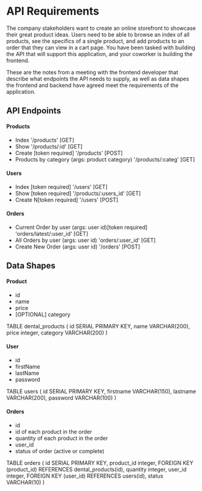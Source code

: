 # API Requirements
The company stakeholders want to create an online storefront to showcase their great product ideas. Users need to be able to browse an index of all products, see the specifics of a single product, and add products to an order that they can view in a cart page. You have been tasked with building the API that will support this application, and your coworker is building the frontend.

These are the notes from a meeting with the frontend developer that describe what endpoints the API needs to supply, as well as data shapes the frontend and backend have agreed meet the requirements of the application. 

## API Endpoints
#### Products
- Index '/products' [GET]
- Show '/products/:id' [GET]
- Create [token required] '/products' [POST] 
- Products by category (args: product category) '/products/:categ' [GET]

#### Users
- Index [token required] '/users' [GET]
- Show [token required] '/products/:users_id' [GET]
- Create N[token required] '/users' [POST]

#### Orders
- Current Order by user (args: user id)[token required] 'orders/latest/:user_id' [GET] 
- All Orders by user (args: user id) 'orders/:user_id' [GET]
- Create New Order (args: user id) '/orders' [POST]

## Data Shapes
#### Product
-  id
- name
- price
- [OPTIONAL] category

TABLE dental_products (
    id SERIAL PRIMARY KEY,
    name VARCHAR(200),
    price integer,
    category VARCHAR(200)
)
#### User
- id
- firstName
- lastName
- password

TABLE users (
    id SERIAL PRIMARY KEY,
    firstname VARCHAR(150),
    lastname VARCHAR(200),
    password VARCHAR(100)
)
#### Orders
- id
- id of each product in the order
- quantity of each product in the order
- user_id
- status of order (active or complete)

TABLE orders (
    id SERIAL PRIMARY KEY,
    product_id integer,
    FOREIGN KEY (product_id) REFERENCES dental_products(id),
    quantity integer,
    user_id integer,
    FOREIGN KEY (user_id) REFERENCES users(id),
    status VARCHAR(10)
)

